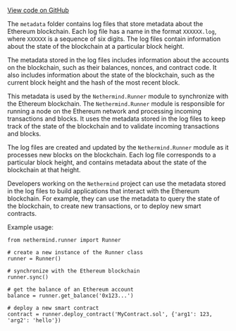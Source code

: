 [View code on GitHub](https://github.com/nethermindeth/nethermind/son/src/Nethermind/Nethermind.Runner/data/db/metadata)

The `metadata` folder contains log files that store metadata about the Ethereum blockchain. Each log file has a name in the format `XXXXXX.log`, where `XXXXXX` is a sequence of six digits. The log files contain information about the state of the blockchain at a particular block height.

The metadata stored in the log files includes information about the accounts on the blockchain, such as their balances, nonces, and contract code. It also includes information about the state of the blockchain, such as the current block height and the hash of the most recent block.

This metadata is used by the `Nethermind.Runner` module to synchronize with the Ethereum blockchain. The `Nethermind.Runner` module is responsible for running a node on the Ethereum network and processing incoming transactions and blocks. It uses the metadata stored in the log files to keep track of the state of the blockchain and to validate incoming transactions and blocks.

The log files are created and updated by the `Nethermind.Runner` module as it processes new blocks on the blockchain. Each log file corresponds to a particular block height, and contains metadata about the state of the blockchain at that height.

Developers working on the `Nethermind` project can use the metadata stored in the log files to build applications that interact with the Ethereum blockchain. For example, they can use the metadata to query the state of the blockchain, to create new transactions, or to deploy new smart contracts.

Example usage:

```
from nethermind.runner import Runner

# create a new instance of the Runner class
runner = Runner()

# synchronize with the Ethereum blockchain
runner.sync()

# get the balance of an Ethereum account
balance = runner.get_balance('0x123...')

# deploy a new smart contract
contract = runner.deploy_contract('MyContract.sol', {'arg1': 123, 'arg2': 'hello'})
```
